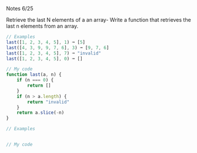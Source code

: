 Notes 6/25

Retrieve the last N elements of a an array-
Write a function that retrieves the last n elements from an array.
```js
// Examples
last([1, 2, 3, 4, 5], 1) ➞ [5]
last([4, 3, 9, 9, 7, 6], 3) ➞ [9, 7, 6]
last([1, 2, 3, 4, 5], 7) ➞ "invalid"
last([1, 2, 3, 4, 5], 0) ➞ []

// My code
function last(a, n) {
	if (n === 0) {
		return []
	}
	if (n > a.length) {
		return "invalid"
	}
	return a.slice(-n)
}
```




```js
// Examples


// My code
```
